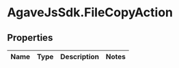 # AgaveJsSdk.FileCopyAction

## Properties
Name | Type | Description | Notes
------------ | ------------- | ------------- | -------------


